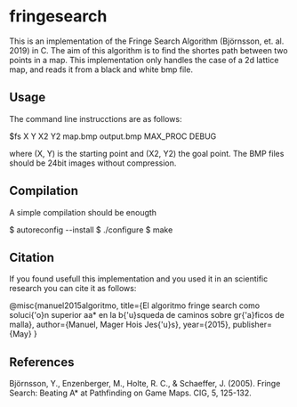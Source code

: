 # fringesearch

This is an implementation of the Fringe Search Algorithm (Björnsson, et. al. 2019) in C. The aim of this algorithm is to find the shortes path between two points in a map. This implementation only handles the case of a 2d lattice map, and reads it from a black and white bmp file. 

## Usage

The command line instrucctions are as follows:

$fs X Y X2 Y2 map.bmp output.bmp MAX_PROC DEBUG

where (X, Y) is the starting point and (X2, Y2) the goal point. The BMP files should be 24bit images without compression. 


## Compilation

A simple compilation should be enougth

$ autoreconfig --install
$ ./configure
$ make

## Citation

If you found usefull this implementation and you used it in an scientific research you can cite it as follows:

@misc{manuel2015algoritmo,
  title={El algoritmo fringe search como soluci{\'o}n superior aa* en la b{\'u}squeda de caminos sobre gr{\'a}ficos de malla},
  author={Manuel, Mager Hois Jes{\'u}s},
  year={2015},
  publisher={May}
}

## References

Björnsson, Y., Enzenberger, M., Holte, R. C., & Schaeffer, J. (2005). Fringe Search: Beating A* at Pathfinding on Game Maps. CIG, 5, 125-132.
